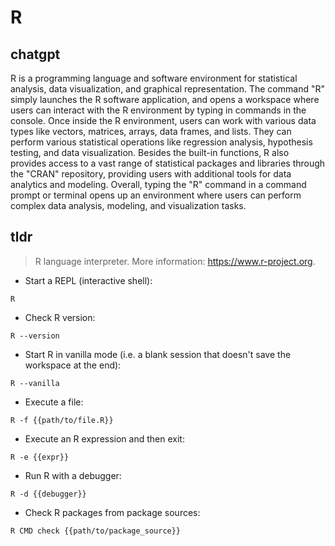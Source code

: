 # R 
## chatgpt 
R is a programming language and software environment for statistical analysis, data visualization, and graphical representation. The command "R" simply launches the R software application, and opens a workspace where users can interact with the R environment by typing in commands in the console. Once inside the R environment, users can work with various data types like vectors, matrices, arrays, data frames, and lists. They can perform various statistical operations like regression analysis, hypothesis testing, and data visualization. Besides the built-in functions, R also provides access to a vast range of statistical packages and libraries through the "CRAN" repository, providing users with additional tools for data analytics and modeling. Overall, typing the "R" command in a command prompt or terminal opens up an environment where users can perform complex data analysis, modeling, and visualization tasks. 

## tldr 
 
> R language interpreter.
> More information: <https://www.r-project.org>.

- Start a REPL (interactive shell):

`R`

- Check R version:

`R --version`

- Start R in vanilla mode (i.e. a blank session that doesn't save the workspace at the end):

`R --vanilla`

- Execute a file:

`R -f {{path/to/file.R}}`

- Execute an R expression and then exit:

`R -e {{expr}}`

- Run R with a debugger:

`R -d {{debugger}}`

- Check R packages from package sources:

`R CMD check {{path/to/package_source}}`
